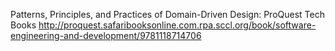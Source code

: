 
Patterns, Principles, and Practices of Domain-Driven Design: ProQuest Tech Books
 http://proquest.safaribooksonline.com.rpa.sccl.org/book/software-engineering-and-development/9781118714706
